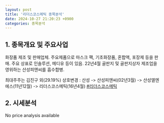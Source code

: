 ```yaml
---
layout: post
title: '리더스코스메틱 종목분석'
date: 2024-10-27 21:20:23 +0900
categories: 종목분석
---
```


## 1. 종목개요 및 주요사업

화장품 제조 및 판매업체. 주요제품으로 마스크 팩, 기초화장품, 혼합액, 포장제 등을 판매. 주요 상표로 인솔루션, 메디유 등이 있음. 22년4월 골판지 및 골판지상자 제조업을 영위하는 산성피앤씨를 흡수합병.

최대주주는 김진구 외(29.19%) 상호변경 : 산성 -> 산성피앤씨(02년3월) -> 산성앨엔에스(11년12월) -> 리더스코스메틱(16년4월)
[#리더스코스메틱](#)

## 2. 시세분석

No price analysis available
